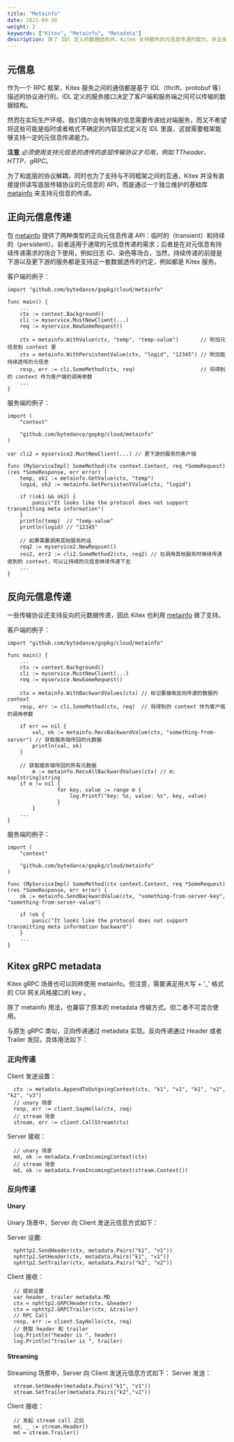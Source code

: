 ```yaml
---
title: "Metainfo"
date: 2021-09-30
weight: 2
keywords: ["Kitex", "Metainfo", "Metadata"]
description: 除了 IDl 定义的数据结构外，Kitex 支持额外的元信息传递的能力，并且支持与不同框架之间的互通。
---
```


## 元信息

作为一个 RPC 框架，Kitex 服务之间的通信都是基于 IDL（thrift、protobuf 等）描述的协议进行的。IDL 定义的服务接口决定了客户端和服务端之间可以传输的数据结构。

然而在实际生产环境，我们偶尔会有特殊的信息需要传递给对端服务，而又不希望将这些可能是临时或者格式不确定的内容显式定义在 IDL 里面，这就需要框架能够支持一定的元信息传递能力。

**注意** _必须使用支持元信息的透传的底层传输协议才可用，例如 TTheader、HTTP、gRPC_。

为了和底层的协议解耦，同时也为了支持与不同框架之间的互通，Kitex 并没有直接提供读写底层传输协议的元信息的 API，而是通过一个独立维护的基础库 [metainfo][metainfo] 来支持元信息的传递。

## 正向元信息传递

包 [metainfo][metainfo] 提供了两种类型的正向元信息传递 API：临时的（transient）和持续的（persistent）。前者适用于通常的元信息传递的需求；后者是在对元信息有持续传递需求的场合下使用，例如日志 ID、染色等场合，当然，持续传递的前提是下游以及更下游的服务都是支持这一套数据透传的约定，例如都是 Kitex 服务。

客户端的例子：

```golang
import "github.com/bytedance/gopkg/cloud/metainfo"

func main() {
    ...
    ctx := context.Background()
    cli := myservice.MustNewClient(...)
    req := myservice.NewSomeRequest()

    ctx = metainfo.WithValue(ctx, "temp", "temp-value")       // 附加元信息到 context 里
    ctx = metainfo.WithPersistentValue(ctx, "logid", "12345") // 附加能持续透传的元信息
    resp, err := cli.SomeMethod(ctx, req)                     // 将得到的 context 作为客户端的调用参数
    ...
}
```

服务端的例子：

```golang
import (
    "context"

    "github.com/bytedance/gopkg/cloud/metainfo"
)

var cli2 = myservice2.MustNewClient(...) // 更下游的服务的客户端

func (MyServiceImpl) SomeMethod(ctx context.Context, req *SomeRequest) (res *SomeResponse, err error) {
    temp, ok1 := metainfo.GetValue(ctx, "temp")
    logid, ok2 := metainfo.GetPersistentValue(ctx, "logid")

    if !(ok1 && ok2) {
        panic("It looks like the protocol does not support transmitting meta information")
    }
    println(temp)  // "temp-value"
    println(logid) // "12345"

    // 如果需要调用其他服务的话
    req2 := myservice2.NewRequset()
    res2, err2 := cli2.SomeMethod2(ctx, req2) // 在调用其他服务时继续传递收到的 context，可以让持续的元信息继续传递下去
    ...
}
```

## 反向元信息传递

一些传输协议还支持反向的元数据传递，因此 Kitex 也利用 [metainfo][metainfo] 做了支持。

客户端的例子：

```golang
import "github.com/bytedance/gopkg/cloud/metainfo"

func main() {
    ...
    ctx := context.Background()
    cli := myservice.MustNewClient(...)
    req := myservice.NewSomeRequest()

    ctx = metainfo.WithBackwardValues(ctx) // 标记要接收反向传递的数据的 context
    resp, err := cli.SomeMethod(ctx, req)  // 将得到的 context 作为客户端的调用参数

    if err == nil {
        val, ok := metainfo.RecvBackwardValue(ctx, "something-from-server") // 获取服务端传回的元数据
        println(val, ok)
    }

    // 获取服务端传回的所有元数据
		m := metainfo.RecvAllBackwardValues(ctx) // m: map[string]string
    if m != nil {
				for key, value := range m {
					log.Printf("key: %s, value: %s", key, value)
				}
		}
    ...
}
```

服务端的例子：

```golang
import (
    "context"

    "github.com/bytedance/gopkg/cloud/metainfo"
)

func (MyServiceImpl) SomeMethod(ctx context.Context, req *SomeRequest) (res *SomeResponse, err error) {
    ok := metainfo.SendBackwardValue(ctx, "something-from-server-key", "something-from-server-value")

    if !ok {
        panic("It looks like the protocol does not support transmitting meta information backward")
    }
    ...
}
```

[metainfo]: https://pkg.go.dev/github.com/bytedance/gopkg/cloud/metainfo

## Kitex gRPC metadata

Kitex gRPC 场景也可以同样使用 metainfo。但注意，需要满足用大写 + '\_' 格式的 CGI 网关风格接口的 key 。

除了 metainfo 用法，也兼容了原本的 metadata 传输方式。但二者不可混合使用。

与原生 gRPC 类似，正向传递通过 metadata 实现。反向传递通过 Header 或者 Trailer 发回，具体用法如下：

### 正向传递

Client 发送设置：

```golang
  ctx := metadata.AppendToOutgoingContext(ctx, "k1", "v1", "k1", "v2", "k2", "v3")
  // unary 场景
  resp, err := client.SayHello(ctx, req)
  // stream 场景
  stream, err := client.CallStream(ctx)
```

Server 接收：

```golang
  // unary 场景
  md, ok := metadata.FromIncomingContext(ctx)
  // stream 场景
  md, ok := metadata.FromIncomingContext(stream.Context())
```

### 反向传递

#### Unary

Unary 场景中，Server 向 Client 发送元信息方式如下：

Server 设置:

```golang
  nphttp2.SendHeader(ctx, metadata.Pairs("k1", "v1"))
  nphttp2.SetHeader(ctx, metadata.Pairs("k1", "v1"))
  nphttp2.SetTrailer(ctx, metadata.Pairs("k2", "v2"))
```

Client 接收：

```golang
  // 提前设置
  var header, trailer metadata.MD
  ctx = nphttp2.GRPCHeader(ctx, &header)
  ctx = nphttp2.GRPCTrailer(ctx, &trailer)
  // RPC Call
  resp, err := client.SayHello(ctx, req)
  // 获取 header 和 trailer
  log.Println("header is ", header)
  log.Println("trailer is ", trailer)
```

#### Streaming

Streaming 场景中，Server 向 Client 发送元信息方式如下：
Server 发送：

```golang
  stream.SetHeader(metadata.Pairs("k1", "v1"))
  stream.SetTrailer(metadata.Pairs("k2","v2"))
```

Client 接收：

```golang
  // 发起 stream call 之后
  md, _ := stream.Header()
  md = stream.Trailer()
```
